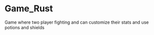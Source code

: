 # Game_Rust
Game where two player fighting and can customize their stats and use potions and shields
